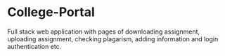 # College-Portal
Full stack web application with pages of downloading assignment, uploading assignment, checking plagarism, adding information and login authentication etc.
